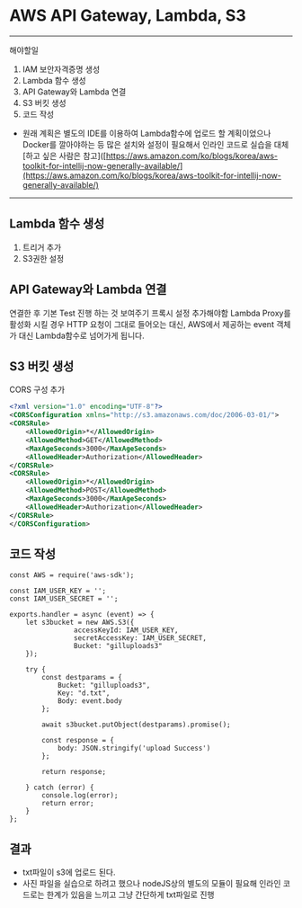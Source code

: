 # AWS API Gateway, Lambda, S3

***
해야할일

1.  IAM 보안자격증명 생성
2. Lambda 함수 생성
3. API Gateway와 Lambda 연결
4. S3 버킷 생성
5. 코드 작성

- 원래 계획은 별도의 IDE를 이용하여 Lambda함수에 업로드 할 계획이었으나 Docker를 깔아야하는 등 많은 설치와 설정이 필요해서 인라인 코드로 실습을 대체
[하고 싶은 사람은 참고]([https://aws.amazon.com/ko/blogs/korea/aws-toolkit-for-intellij-now-generally-available/](https://aws.amazon.com/ko/blogs/korea/aws-toolkit-for-intellij-now-generally-available/)
***

## Lambda 함수 생성
1. 트리거 추가
2. S3권한 설정

## API Gateway와 Lambda 연결
연결한 후 기본 Test 진행 하는 것 보여주기
프록시 설정 추가해야함
Lambda Proxy를 활성화 시킬 경우 HTTP 요청이 그대로 들어오는 대신, AWS에서 제공하는 event 객체가 대신 Lambda함수로 넘어가게 됩니다. 

## S3 버킷 생성
CORS 구성 추가

``` xml
<?xml version="1.0" encoding="UTF-8"?>
<CORSConfiguration xmlns="http://s3.amazonaws.com/doc/2006-03-01/">
<CORSRule>
    <AllowedOrigin>*</AllowedOrigin>
    <AllowedMethod>GET</AllowedMethod>
    <MaxAgeSeconds>3000</MaxAgeSeconds>
    <AllowedHeader>Authorization</AllowedHeader>
</CORSRule>
<CORSRule>
    <AllowedOrigin>*</AllowedOrigin>
    <AllowedMethod>POST</AllowedMethod>
    <MaxAgeSeconds>3000</MaxAgeSeconds>
    <AllowedHeader>Authorization</AllowedHeader>
</CORSRule>
</CORSConfiguration>
```

## 코드 작성


``` nodejs
const AWS = require('aws-sdk');

const IAM_USER_KEY = '';
const IAM_USER_SECRET = '';

exports.handler = async (event) => {
	let s3bucket = new AWS.S3({
				accessKeyId: IAM_USER_KEY,
				secretAccessKey: IAM_USER_SECRET,
				Bucket: "gilluploads3"
	});
	
	try {
        const destparams = {
            Bucket: "gilluploads3",
			Key: "d.txt",
			Body: event.body
        };

        await s3bucket.putObject(destparams).promise();
        
        const response = {
        	body: JSON.stringify('upload Success')
    	};
    	
		return response;
    	
    } catch (error) {
        console.log(error);
        return error;
    }
};
```

## 결과
- txt파일이 s3에 업로드 된다.
- 사진 파일을 실습으로 하려고 했으나 nodeJS상의 별도의 모듈이 필요해 인라인 코드로는 한계가 있음을 느끼고 그냥 간단하게 txt파일로 진행
